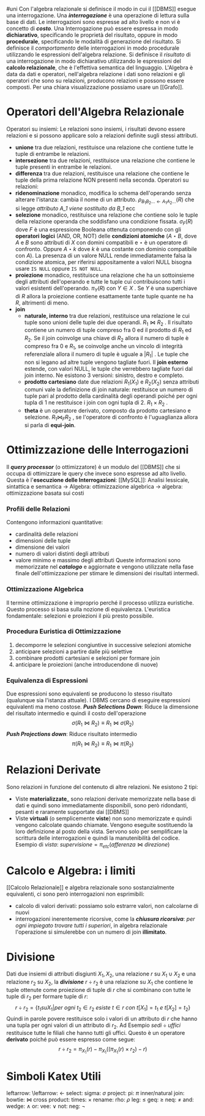 #uni 
Con l'algebra relazionale si definisce il modo in cui il [[DBMS]] esegue una interrogazione.
Una ___interrogazione___ è una operazione di lettura sulla base di dati. Le interrogazioni sono espresse ad alto livello e non vi è concetto di ___costo___.
Una Interrogazione può essere espressa in modo __dichiarativo__, specificando le proprietà del risultato, oppure in modo __procedurale__, specificando le modalità di generazione del risultato.
Si definisce il _comportamento_ delle interrogazioni in modo procedurale utilizzando le espressioni dell'algebra relazione.
Si definisce il _risultato_ di una interrogazione in modo dichiarativo utilizzando le espressioni del __calcolo relazionale__, che è l'effettiva semantica del linguaggio.
L'Algebra è data da dati e operatori, nell'algebra relazione i dati sono relazioni e gli operatori che sono su relazioni, producono relazioni e possono essere composti.
Per una chiara visualizzazione possiamo usare un [[Grafo]].
# Operatori dell'Algebra Relazionale
Operatori su insiemi:
	Le relazioni sono insiemi, i risultati devono essere relazioni e si possono applicare solo a relazioni definite sugli stessi attributi.
- __unione__
  tra due relazioni, restituisce una relazione che contiene tutte le tuple di entrambe le relazioni.
- __intersezione__
  tra due relazioni, restituisce una relazione che contiene le tuple presenti in entrambe le relazioni.
- __differenza__
  tra due relazioni, restituisce una relazione che contiene le tuple della prima relazione NON presenti nella seconda.
Operatori su relazioni:
- __ridenominazione__
  monadico, modifica lo schema dell'operando senza alterare l'istanza: cambia il nome di un attributo. $\rho_{B_1B_2...\leftarrow A_1A_2...}(R)$ che si legge _attributo A_1 viene sostituito da B_1_ ecc
- __selezione__
  monadico, restituisce una relazione che contiene solo le tuple della relazione operanda che soddisfano una condizione fissata. $\sigma _F (R)$ dove $F$ è una espressione Booleana ottenuta componendo con gli __operatori logici__ (AND, OR, NOT) delle __condizioni atomiche__ ($A \star B$, dove $A$ e $B$ sono attributi di $X$ con domini compatibili e $\star$ è un operatore di confronto. Oppure $A \star k$ dove $k$ è una costante con dominio compatibile con $A$). La presenza di un valore NULL rende immediatamente falsa la condizione atomica, per riferirsi appositamente a valori NULL bisogna usare `IS NULL` oppure `IS NOT NULL`.
- __proiezione__
  monadico, restituisce una relazione che ha un sottoinsieme degli attributi dell'operando e tutte le tuple cui contribuiscono tutti i valori esistenti dell'operando. $\pi _Y (R)$ con $Y \in X$ . Se $Y$ è una superchiave di $R$ allora la proiezione contiene esattamente tante tuple quante ne ha $R$, altrimenti di meno.
- __join__
	- __naturale, interno__
	  tra due relazioni, restituisce una relazione le cui tuple sono unioni delle tuple dei due operandi. $R_1\bowtie R_2$ . Il risultato contiene un numero di tuple compreso fra $0$ ed il prodotto di $R_1$ ed $R_2$. Se il join coinvolge una chiave di $R_2$ allora il numero di tuple è compreso fra $0$ e $R_1$, se coinvolge anche un vincolo di integrità referenziale allora il numero di tuple è uguale a $|R_1|$ .
	  Le tuple che non si legano ad altre tuple vengono tagliate fuori.
	  Il __join esterno__ estende, con valori NULL, le tuple che verrebbero tagliate fuori dal join interno. Ne esistono 3 versioni: sinistro, destro e completo.
	- __prodotto cartesiano__
	  date due relazioni $R_1(X_1)$ e $R_2(X_2)$ senza attributi comuni vale la definizione di join naturale: restituisce un numero di tuple pari al prodotto della cardinalità degli operandi poiché per ogni tupla di $1$ ne restituisce i join con ogni tupla di $2$. $R_1 \times R_2$ .
	- __theta__
	  è un operatore derivato, composto da prodotto cartesiano e selezione. $R_1 \bowtie _F R_2$ , se l'operatore di confronto è l'uguaglianza allora si parla di __equi-join__.
# Ottimizzazione delle Interrogazioni
Il ___query processor___ (o ottimizzatore) è un modulo del [[DBMS]] che si occupa di ottimizzare le query che invece sono espresse ad alto livello.
Questa è l'__esecuzione delle Interrogazioni__:
	[[MySQL]]: Analisi lessicale, sintattica e semantica -> Algebra: ottimizzazione algebrica -> algebra: ottimizzazione basata sui costi
### Profili delle Relazioni
Contengono informazioni quantitative:
- cardinalità delle relazioni
- dimensioni delle tuple
- dimensione dei valori
- numero di valori distinti degli attributi
- valore minimo e massimo degli attributi
Queste informazioni sono memorizzate nel ___catalogo___ e aggiornate e vengono utilizzate nella fase finale dell'ottimizzazione per stimare le dimensioni dei risultati intermedi.
### Ottimizzazione Algebrica
Il termine ottimizzazione è improprio perché il processo utilizza euristiche. Questo processo si basa sulla nozione di equivalenza.
L'euristica fondamentale: selezioni e proiezioni il più presto possibile.
### Procedura Euristica di Ottimizzazione
1. decomporre le selezioni congiuntive in successive selezioni atomiche
2. anticipare selezioni a partire dalle più selettive
3. combinare prodotti cartesiani e selezioni per formare join
4. anticipare le proiezioni (anche introducendone di nuove)
### Equivalenza di Espressioni
Due espressioni sono equivalenti se producono lo stesso risultato (qualunque sia l'istanza attuale). I DBMS cercano di eseguire espressioni equivalenti ma meno costose.
___Push Selections Down___:
	Riduce la dimensione del risultato intermedio e quindi il costo dell'operazione $$\sigma(R_1 \bowtie R_2)\equiv R_1 \bowtie \sigma(R_2)$$
___Push Projections down___:
	Riduce risultato intermedio $$\pi(R_1\bowtie R_2)\equiv R_1 \bowtie \pi(R_2)$$
# Relazioni Derivate
Sono relazioni in funzione del contenuto di altre relazioni. 
Ne esistono 2 tipi:
- Viste __materializzate___
  sono relazioni derivate memorizzate nella base di dati e quindi sono immediatamente disponibili, sono però ridondanti, pesanti e raramente supportate dai [[DBMS]]
- Viste __virtuali__ (o semplicemente __viste__)
  non sono memorizzate e quindi vengono calcolate quando chiamate. Vengono eseguite sostituendo la loro definizione al posto della vista. Servono solo per semplificare la scrittura delle interrogazioni e quindi la manutenibilità del codice.
Esempio di _vista_: $supervisione=\pi_{etc}(afferenza \bowtie direzione)$ 
# Calcolo e Algebra: i limiti
[[Calcolo Relazionale]] e algebra relazionale sono sostanzialmente equivalenti, ci sono però interrogazioni non esprimibili:
- calcolo di valori derivati: possiamo solo estrarre valori, non calcolarne di nuovi
- interrogazioni inerentemente ricorsive, come la ___chiusura ricorsiva___:
  _per ogni impiegato trovare tutti i superiori_, in algebra relazionale l'operazione si simulerebbe con un numero di join __illimitato__.
# Divisione
Dati due insiemi di attributi disgiunti $X_1,X_2$, una relazione $r$ su $X_1 \cup X_2$ e una relazione $r_2$ su $X_2$, la ___divisione___ $r \div r_2$ è una relazione su $X_1$ che contiene le tuple ottenute come proiezione di tuple di $r$ che si combinano con tutte le tuple di $r_2$ per formare tuple di $r$: $$r\div r_2= \{t_1 su X_1 | per \ ogni \ t_2 \in r_2 \ esiste \ t \in r\ con \ t[X_1] = t_1 \ e \ t[X_2]=t_2\}$$
Quindi in parole povere restituisce solo i valori di un attributo di $r$ che hanno una tupla per ogni valori di un attributo di $r_2$. Ad Esempio $sedi \div uffici$ restituisce tutte le filiali che hanno tutti gli uffici.
Questo è un operatore __derivato__ poiché può essere espresso come segue: $$r\div r_2=\pi_{X_1}(r)-\pi_{X_1}((\pi_{X_1}(r) \times r_2)-r)$$
# Simboli Katex Utili
leftarrow: \leftarrow: $\leftarrow$ 
select: sigma: $\sigma$ 
project: pi: $\pi$ 
inner/natural join: bowtie: $\bowtie$ 
cross product: times: $\times$ 
rename: rho: $\rho$ 
leg: $\leq$ 
geq: $\geq$ 
neq: $\neq$ 
and: wedge: $\wedge$ 
or: vee: $\vee$ 
not: neg: $\neg$ 